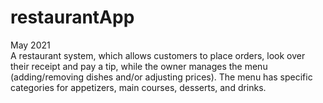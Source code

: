 # restaurantApp

May 2021
<br />
A restaurant system, which allows customers to place orders, look over their receipt and pay a tip, while the owner manages the menu (adding/removing dishes and/or adjusting prices). The menu has specific categories for appetizers, main courses, desserts, and drinks.
